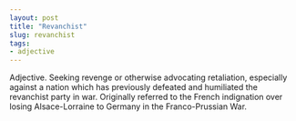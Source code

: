 ```yaml
---
layout: post
title: "Revanchist"
slug: revanchist
tags:
- adjective
---
```


Adjective. Seeking revenge or otherwise advocating retaliation, especially against a nation which has previously defeated and humiliated the revanchist party in war. Originally referred to the French indignation over losing Alsace-Lorraine to Germany in the Franco-Prussian War.